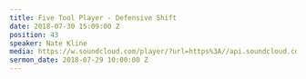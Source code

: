 ```yaml
---
title: Five Tool Player - Defensive Shift
date: 2018-07-30 15:09:00 Z
position: 43
speaker: Nate Kline
media: https://w.soundcloud.com/player/?url=https%3A//api.soundcloud.com/tracks/478699731&color=%23ff0056&auto_play=false&hide_related=false&show_comments=true&show_user=true&show_reposts=false&show_teaser=true&visual=true
sermon_date: 2018-07-29 10:00:00 Z
---
```


